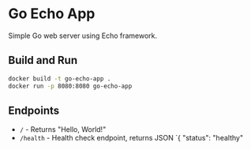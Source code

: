 # Go Echo App

Simple Go web server using Echo framework.

## Build and Run

```bash
docker build -t go-echo-app .
docker run -p 8080:8080 go-echo-app
```

## Endpoints

- `/` - Returns "Hello, World!"
- `/health` - Health check endpoint, returns JSON `{ "status": "healthy"
